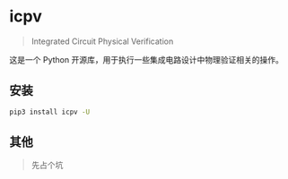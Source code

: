 # icpv

> Integrated Circuit Physical Verification

这是一个 Python 开源库，用于执行一些集成电路设计中物理验证相关的操作。

## 安装

```bash
pip3 install icpv -U
```

## 其他

> 先占个坑

